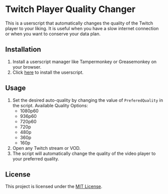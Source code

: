 # Twitch Player Quality Changer

This is a userscript that automatically changes the quality of the Twitch player to your liking.
It is useful when you have a slow internet connection or when you want to conserve your data plan.

## Installation

1. Install a userscript manager like Tampermonkey or Greasemonkey on your browser.
2. Click [here](https://github.com/ramhaidar/Twitch-Player-Quality-Changer/raw/main/TwitchPlayerQualityChanger.js) to install the userscript.

## Usage

1. Set the desired auto-quality by changing the value of `PreferedQuality` in the script. Available Quality Options:
   - 1080p60
   - 936p60
   - 720p60
   - 720p
   - 480p
   - 360p
   - 160p
2. Open any Twitch stream or VOD.
3. The script will automatically change the quality of the video player to your preferred quality.

## License

This project is licensed under the [MIT License](https://github.com/ramhaidar/Twitch-Player-Quality-Changer/blob/main/LICENSE).
